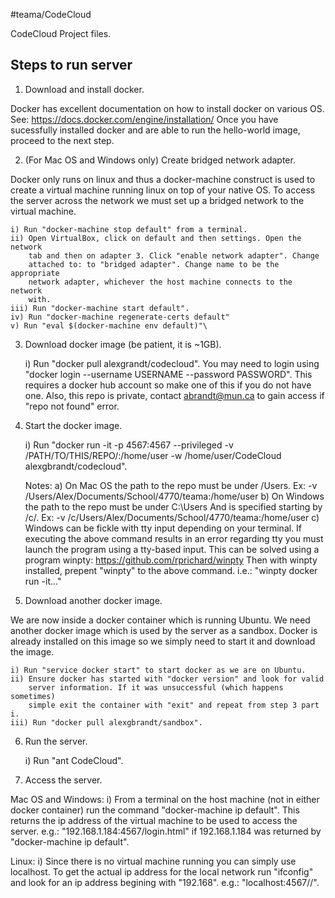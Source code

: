 #teama/CodeCloud

CodeCloud Project files. 

Steps to run server
-------------------

1. Download and install docker. 

Docker has excellent documentation on how to install docker on various OS.
See: https://docs.docker.com/engine/installation/ Once you have sucessfully
installed docker and are able to run the hello-world image, proceed to the 
next step.

2. (For Mac OS and Windows only) Create bridged network adapter.

Docker only runs on linux and thus a docker-machine construct is used to create
a virtual machine running linux on top of your native OS. To access the server
across the network we must set up a bridged network to the virtual machine. 

    i) Run "docker-machine stop default" from a terminal.
    ii) Open VirtualBox, click on default and then settings. Open the network
        tab and then on adapter 3. Click "enable network adapter". Change
        attached to: to "bridged adapter". Change name to be the appropriate
        network adapter, whichever the host machine connects to the network
        with.
    iii) Run "docker-machine start default".
    iv) Run "docker-machine regenerate-certs default"
    v) Run "eval $(docker-machine env default)"\

3. Download docker image (be patient, it is ~1GB).

    i) Run "docker pull alexgrandt/codecloud". You may need to login using
       "docker login --username USERNAME --password PASSWORD". This requires
       a docker hub account so make one of this if you do not have one. Also,
       this repo is private, contact abrandt@mun.ca to gain access if "repo
       not found" error.

4. Start the docker image. 

    i) Run "docker run -it -p 4567:4567 --privileged -v /PATH/TO/THIS/REPO/:/home/user -w /home/user/CodeCloud alexgbrandt/codecloud".

    Notes: 
        a) On Mac OS the path to the repo must be under /Users.
           Ex: -v /Users/Alex/Documents/School/4770/teama:/home/user
        b) On Windows the path to the repo must be under C:\Users
           And is specified starting by /c/.
           Ex: -v /c/Users/Alex/Documents/School/4770/teama:/home/user
        c) Windows can be fickle with tty input depending on your terminal.
           If executing the above command results in an error regarding tty
           you must launch the program using a tty-based input. This can
           be solved using a program winpty: https://github.com/rprichard/winpty
           Then with winpty installed, prepent "winpty" to the above command.
           i.e.: "winpty docker run -it..."

5) Download another docker image. 

We are now inside a docker container which is running Ubuntu. We need another
docker image which is used by the server as a sandbox. Docker is already installed
on this image so we simply need to start it and download the image. 

    i) Run "service docker start" to start docker as we are on Ubuntu.
    ii) Ensure docker has started with "docker version" and look for valid
        server information. If it was unsuccessful (which happens sometimes) 
        simple exit the container with "exit" and repeat from step 3 part i.
    iii) Run "docker pull alexgbrandt/sandbox".

6) Run the server. 

    i) Run "ant CodeCloud".

7) Access the server.

  Mac OS and Windows:
    i) From a terminal on the host machine (not in either docker container) 
       run the command "docker-machine ip default". This returns the ip address
       of the virtual machine to be used to access the server. 
       e.g.: "192.168.1.184:4567/login.html" if 192.168.1.184 was returned by 
       "docker-machine ip default".

  Linux: 
    i) Since there is no virtual machine running you can simply use localhost.
       To get the actual ip address for the local network run "ifconfig" and
       look for an ip address begining with "192.168". 
       e.g.: "localhost:4567//".
